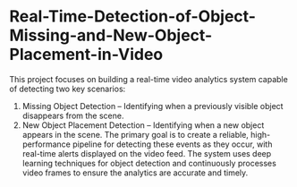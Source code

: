 # Real-Time-Detection-of-Object-Missing-and-New-Object-Placement-in-Video

This project focuses on building a real-time video analytics system capable of detecting two key scenarios:
1.	Missing Object Detection – Identifying when a previously visible object disappears from the scene.
2.	New Object Placement Detection – Identifying when a new object appears in the scene.
The primary goal is to create a reliable, high-performance pipeline for detecting these events as they occur, with real-time alerts displayed on the video feed. The system uses deep learning techniques for object detection and continuously processes video frames to ensure the analytics are accurate and timely.

